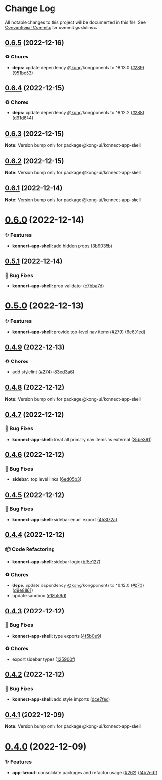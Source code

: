 # Change Log

All notable changes to this project will be documented in this file.
See [Conventional Commits](https://conventionalcommits.org) for commit guidelines.

## [0.6.5](https://github.com/Kong/kong-ui-shared-components/compare/@kong-ui/konnect-app-shell@0.6.4...@kong-ui/konnect-app-shell@0.6.5) (2022-12-16)


### ♻️ Chores

* **deps:** update dependency [@kong](https://github.com/kong)/kongponents to ^8.13.0 ([#289](https://github.com/Kong/kong-ui-shared-components/issues/289)) ([951bd63](https://github.com/Kong/kong-ui-shared-components/commit/951bd63fc3bf935a2065e0ba151c26e1a4b80ba0))





## [0.6.4](https://github.com/Kong/kong-ui-shared-components/compare/@kong-ui/konnect-app-shell@0.6.3...@kong-ui/konnect-app-shell@0.6.4) (2022-12-15)


### ♻️ Chores

* **deps:** update dependency [@kong](https://github.com/kong)/kongponents to ^8.12.2 ([#288](https://github.com/Kong/kong-ui-shared-components/issues/288)) ([d91d644](https://github.com/Kong/kong-ui-shared-components/commit/d91d644d845916b5f3095f1d71a215742a085c28))





## [0.6.3](https://github.com/Kong/kong-ui-shared-components/compare/@kong-ui/konnect-app-shell@0.6.2...@kong-ui/konnect-app-shell@0.6.3) (2022-12-15)

**Note:** Version bump only for package @kong-ui/konnect-app-shell





## [0.6.2](https://github.com/Kong/kong-ui-shared-components/compare/@kong-ui/konnect-app-shell@0.6.1...@kong-ui/konnect-app-shell@0.6.2) (2022-12-15)

**Note:** Version bump only for package @kong-ui/konnect-app-shell





## [0.6.1](https://github.com/Kong/kong-ui-shared-components/compare/@kong-ui/konnect-app-shell@0.6.0...@kong-ui/konnect-app-shell@0.6.1) (2022-12-14)

**Note:** Version bump only for package @kong-ui/konnect-app-shell





# [0.6.0](https://github.com/Kong/kong-ui-shared-components/compare/@kong-ui/konnect-app-shell@0.5.1...@kong-ui/konnect-app-shell@0.6.0) (2022-12-14)


### ✨ Features

* **konnect-app-shell:** add hidden props ([3b9035b](https://github.com/Kong/kong-ui-shared-components/commit/3b9035b238bb6308c2efd4edaa841de5b0b6dc2e))





## [0.5.1](https://github.com/Kong/kong-ui-shared-components/compare/@kong-ui/konnect-app-shell@0.5.0...@kong-ui/konnect-app-shell@0.5.1) (2022-12-14)


### 🐛 Bug Fixes

* **konnect-app-shell:** prop validator ([c7bba7d](https://github.com/Kong/kong-ui-shared-components/commit/c7bba7dd45a2799c37adce17b327d89502fcc712))





# [0.5.0](https://github.com/Kong/kong-ui-shared-components/compare/@kong-ui/konnect-app-shell@0.4.9...@kong-ui/konnect-app-shell@0.5.0) (2022-12-13)


### ✨ Features

* **konnect-app-shell:** provide top-level nav items ([#279](https://github.com/Kong/kong-ui-shared-components/issues/279)) ([6e691ed](https://github.com/Kong/kong-ui-shared-components/commit/6e691ed45ac513373523661fb005600c51c62ec9))





## [0.4.9](https://github.com/Kong/kong-ui-shared-components/compare/@kong-ui/konnect-app-shell@0.4.8...@kong-ui/konnect-app-shell@0.4.9) (2022-12-13)


### ♻️ Chores

* add stylelint ([#274](https://github.com/Kong/kong-ui-shared-components/issues/274)) ([83ed3a6](https://github.com/Kong/kong-ui-shared-components/commit/83ed3a6bedecd0b14f26c9ef219fa56c246e9228))





## [0.4.8](https://github.com/Kong/kong-ui-shared-components/compare/@kong-ui/konnect-app-shell@0.4.7...@kong-ui/konnect-app-shell@0.4.8) (2022-12-12)

**Note:** Version bump only for package @kong-ui/konnect-app-shell





## [0.4.7](https://github.com/Kong/kong-ui-shared-components/compare/@kong-ui/konnect-app-shell@0.4.6...@kong-ui/konnect-app-shell@0.4.7) (2022-12-12)


### 🐛 Bug Fixes

* **konnect-app-shell:** treat all primary nav items as external ([35be391](https://github.com/Kong/kong-ui-shared-components/commit/35be391277170d9d7e7d3f44eb51d5d737e586bd))





## [0.4.6](https://github.com/Kong/kong-ui-shared-components/compare/@kong-ui/konnect-app-shell@0.4.5...@kong-ui/konnect-app-shell@0.4.6) (2022-12-12)


### 🐛 Bug Fixes

* **sidebar:** top level links ([6ed05b3](https://github.com/Kong/kong-ui-shared-components/commit/6ed05b34c8d2911f948eb97a7b87e1f654ce7624))





## [0.4.5](https://github.com/Kong/kong-ui-shared-components/compare/@kong-ui/konnect-app-shell@0.4.4...@kong-ui/konnect-app-shell@0.4.5) (2022-12-12)


### 🐛 Bug Fixes

* **konnect-app-shell:** sidebar enum export ([453f72a](https://github.com/Kong/kong-ui-shared-components/commit/453f72a72771577d7dd7f020ef31dcaec966311a))





## [0.4.4](https://github.com/Kong/kong-ui-shared-components/compare/@kong-ui/konnect-app-shell@0.4.3...@kong-ui/konnect-app-shell@0.4.4) (2022-12-12)


### 📦 Code Refactoring

* **konnect-app-shell:** sidebar logic ([bf5e127](https://github.com/Kong/kong-ui-shared-components/commit/bf5e12708df032b485ead73f707ae3d33595f094))


### ♻️ Chores

* **deps:** update dependency [@kong](https://github.com/kong)/kongponents to ^8.12.0 ([#273](https://github.com/Kong/kong-ui-shared-components/issues/273)) ([d9e8861](https://github.com/Kong/kong-ui-shared-components/commit/d9e88618c41b070429958d7f37c1d3eec2df8dc0))
* update sandbox ([e18b59d](https://github.com/Kong/kong-ui-shared-components/commit/e18b59df3d4bd19a427207bfc8e5d3f3eeab82b9))





## [0.4.3](https://github.com/Kong/kong-ui-shared-components/compare/@kong-ui/konnect-app-shell@0.4.2...@kong-ui/konnect-app-shell@0.4.3) (2022-12-12)


### 🐛 Bug Fixes

* **konnect-app-shell:** type exports ([4f5b0e9](https://github.com/Kong/kong-ui-shared-components/commit/4f5b0e91a1233e392257484a444c1d10bf54790a))


### ♻️ Chores

* export sidebar types ([125900f](https://github.com/Kong/kong-ui-shared-components/commit/125900f385674539a7da4fc521ffb9b0e44b0097))





## [0.4.2](https://github.com/Kong/kong-ui-shared-components/compare/@kong-ui/konnect-app-shell@0.4.1...@kong-ui/konnect-app-shell@0.4.2) (2022-12-12)


### 🐛 Bug Fixes

* **konnect-app-shell:** add style imports ([dce7fed](https://github.com/Kong/kong-ui-shared-components/commit/dce7fedca22e91dac12f81dee954dabe4e7c33ca))





## [0.4.1](https://github.com/Kong/kong-ui-shared-components/compare/@kong-ui/konnect-app-shell@0.4.0...@kong-ui/konnect-app-shell@0.4.1) (2022-12-09)

**Note:** Version bump only for package @kong-ui/konnect-app-shell





# [0.4.0](https://github.com/Kong/kong-ui-shared-components/compare/@kong-ui/konnect-app-shell@0.2.1...@kong-ui/konnect-app-shell@0.4.0) (2022-12-09)


### ✨ Features

* **app-layout:** consolidate packages and refactor usage ([#262](https://github.com/Kong/kong-ui-shared-components/issues/262)) ([f4b2edf](https://github.com/Kong/kong-ui-shared-components/commit/f4b2edf120b26479b297440e562081b5bb554213))
